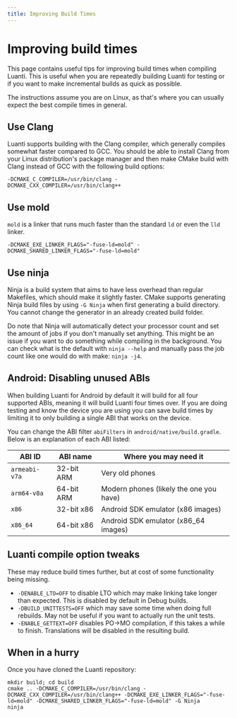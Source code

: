 ```yaml
---
title: Improving Build Times
---
```


# Improving build times
This page contains useful tips for improving build times when compiling Luanti. This is useful when you are repeatedly building Luanti for testing or if you want to make incremental builds as quick as possible.

The instructions assume you are on Linux, as that's where you can usually expect the best compile times in general.

## Use Clang
Luanti supports building with the Clang compiler, which generally compiles somewhat faster compared to GCC. You should be able to install Clang from your Linux distribution's package manager and then make CMake build with Clang instead of GCC with the following build options:

```
-DCMAKE_C_COMPILER=/usr/bin/clang -DCMAKE_CXX_COMPILER=/usr/bin/clang++
```

## Use mold
`mold` is a linker that runs much faster than the standard `ld` or even the `lld` linker.

```
-DCMAKE_EXE_LINKER_FLAGS="-fuse-ld=mold" -DCMAKE_SHARED_LINKER_FLAGS="-fuse-ld=mold"
```

## Use ninja
Ninja is a build system that aims to have less overhead than regular Makefiles, which should make it slightly faster. CMake supports generating Ninja build files by using `-G Ninja` when first generating a build directory. You cannot change the generator in an already created build folder.

Do note that Ninja will automatically detect your processor count and set the amount of jobs if you don't manually set anything. This might be an issue if you want to do something while compiling in the background. You can check what is the default with `ninja --help` and manually pass the job count like one would do with make: `ninja -j4`.

## Android: Disabling unused ABIs
When building Luanti for Android by default it will build for all four supported ABIs, meaning it will build Luanti four times over. If you are doing testing and know the device you are using you can save build times by limiting it to only building a single ABI that works on the device.

You can change the ABI filter `abiFilters` in `android/native/build.gradle`. Below is an explanation of each ABI listed:

| ABI ID        | ABI name   | Where you may need it                   |
| ------------- | ---------- | --------------------------------------- |
| `armeabi-v7a` | 32-bit ARM | Very old phones                         |
| `arm64-v8a`   | 64-bit ARM | Modern phones (likely the one you have) |
| `x86`         | 32-bit x86 | Android SDK emulator (x86 images)       |
| `x86_64`      | 64-bit x86 | Android SDK emulator (x86_64 images)    |

## Luanti compile option tweaks
These may reduce build times further, but at cost of some functionality being missing.

- `-DENABLE_LTO=OFF` to disable LTO which may make linking take longer than expected. This is disabled by default in Debug builds.
- `-DBUILD_UNITTESTS=OFF` which may save some time when doing full rebuilds. May not be useful if you want to actually run the unit tests.
- `-ENABLE_GETTEXT=OFF` disables PO->MO compilation, if this takes a while to finish. Translations will be disabled in the resulting build.

## When in a hurry
Once you have cloned the Luanti repository:

```
mkdir build; cd build
cmake .. -DCMAKE_C_COMPILER=/usr/bin/clang -DCMAKE_CXX_COMPILER=/usr/bin/clang++ -DCMAKE_EXE_LINKER_FLAGS="-fuse-ld=mold" -DCMAKE_SHARED_LINKER_FLAGS="-fuse-ld=mold" -G Ninja
ninja
```
